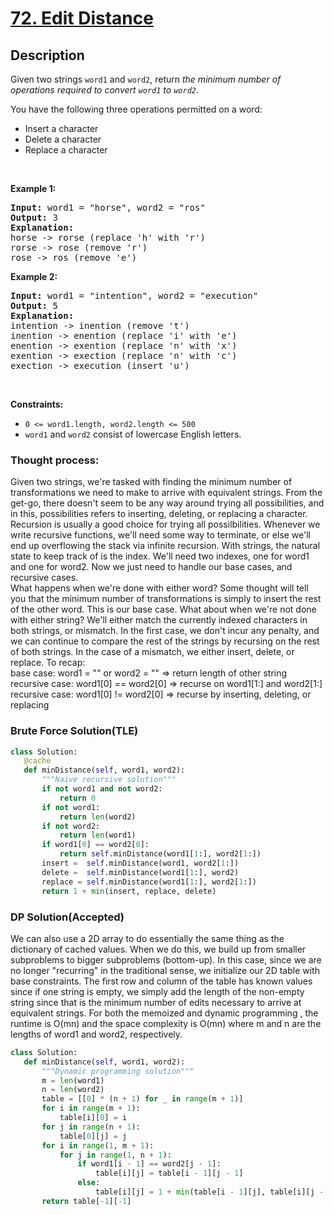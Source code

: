 # [72. Edit Distance](https://leetcode.com/problems/edit-distance)


## Description

<!-- description:start -->

<p>Given two strings <code>word1</code> and <code>word2</code>, return <em>the minimum number of operations required to convert <code>word1</code> to <code>word2</code></em>.</p>

<p>You have the following three operations permitted on a word:</p>

<ul>
	<li>Insert a character</li>
	<li>Delete a character</li>
	<li>Replace a character</li>
</ul>

<p>&nbsp;</p>
<p><strong class="example">Example 1:</strong></p>

<pre>
<strong>Input:</strong> word1 = &quot;horse&quot;, word2 = &quot;ros&quot;
<strong>Output:</strong> 3
<strong>Explanation:</strong> 
horse -&gt; rorse (replace &#39;h&#39; with &#39;r&#39;)
rorse -&gt; rose (remove &#39;r&#39;)
rose -&gt; ros (remove &#39;e&#39;)
</pre>

<p><strong class="example">Example 2:</strong></p>

<pre>
<strong>Input:</strong> word1 = &quot;intention&quot;, word2 = &quot;execution&quot;
<strong>Output:</strong> 5
<strong>Explanation:</strong> 
intention -&gt; inention (remove &#39;t&#39;)
inention -&gt; enention (replace &#39;i&#39; with &#39;e&#39;)
enention -&gt; exention (replace &#39;n&#39; with &#39;x&#39;)
exention -&gt; exection (replace &#39;n&#39; with &#39;c&#39;)
exection -&gt; execution (insert &#39;u&#39;)
</pre>

<p>&nbsp;</p>
<p><strong>Constraints:</strong></p>

<ul>
	<li><code>0 &lt;= word1.length, word2.length &lt;= 500</code></li>
	<li><code>word1</code> and <code>word2</code> consist of lowercase English letters.</li>
</ul>

<!-- description:end -->


### Thought process:
Given two strings, we're tasked with finding the minimum number of transformations we need to make to arrive with equivalent strings. From the get-go, there doesn't seem to be any way around trying all possibilities, and in this, possibilities refers to inserting, deleting, or replacing a character. Recursion is usually a good choice for trying all possilbilities.
Whenever we write recursive functions, we'll need some way to terminate, or else we'll end up overflowing the stack via infinite recursion. With strings, the natural state to keep track of is the index. We'll need two indexes, one for word1 and one for word2. Now we just need to handle our base cases, and recursive cases.  
 What happens when we're done with either word? Some thought will tell you that the minimum number of transformations is simply to insert the rest of the other word. This is our base case. What about when we're not done with either string? We'll either match the currently indexed characters in both strings, or mismatch. In the first case, we don't incur any penalty, and we can continue to compare the rest of the strings by recursing on the rest of both strings. In the case of a mismatch, we either insert, delete, or replace. To recap:  
base case: word1 = "" or word2 = "" => return length of other string  
recursive case: word1[0] == word2[0] => recurse on word1[1:] and word2[1:]  
recursive case: word1[0] != word2[0] => recurse by inserting, deleting, or replacing  

### Brute Force Solution(TLE)
```python
class Solution:
   @cache
   def minDistance(self, word1, word2):
       """Naive recursive solution"""
       if not word1 and not word2:
           return 0
       if not word1:
           return len(word2)
       if not word2:
           return len(word1)
       if word1[0] == word2[0]:
           return self.minDistance(word1[1:], word2[1:])
       insert =  self.minDistance(word1, word2[1:])
       delete =  self.minDistance(word1[1:], word2)
       replace = self.minDistance(word1[1:], word2[1:])
       return 1 + min(insert, replace, delete)
```


### DP Solution(Accepted)
We can also use a 2D array to do essentially the same thing as the dictionary of cached values. When we do this, we build up  from smaller subproblems to bigger 
subproblems (bottom-up). In this case, since we are no longer "recurring" in the traditional sense, we initialize our 2D table with base constraints. 
The first row and column of the table has known values since if one string is empty, we simply add the length of the non-empty string since that is the 
minimum number of edits necessary to arrive at equivalent strings. For both the memoized and dynamic programming , the runtime is O(mn) and the space complexity 
is O(mn) where m and n are the lengths of word1 and word2, respectively.

```python
class Solution:
   def minDistance(self, word1, word2):
       """Dynamic programming solution"""
       m = len(word1)
       n = len(word2)
       table = [[0] * (n + 1) for _ in range(m + 1)]
       for i in range(m + 1):
           table[i][0] = i
       for j in range(n + 1):
           table[0][j] = j
       for i in range(1, m + 1):
           for j in range(1, n + 1):
               if word1[i - 1] == word2[j - 1]:
                   table[i][j] = table[i - 1][j - 1]
               else:
                   table[i][j] = 1 + min(table[i - 1][j], table[i][j - 1], table[i - 1][j - 1])
       return table[-1][-1]
```
